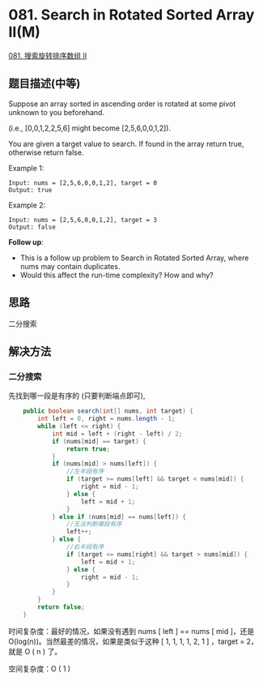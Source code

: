 # 081. Search in Rotated Sorted Array II(M)
[081. 搜索旋转排序数组 II](https://leetcode-cn.com/problems/search-in-rotated-sorted-array-ii/)

## 题目描述(中等)

Suppose an array sorted in ascending order is rotated at some pivot unknown to you beforehand.

(i.e., [0,0,1,2,2,5,6] might become [2,5,6,0,0,1,2]).

You are given a target value to search. If found in the array return true, otherwise return false.

Example 1:
```
Input: nums = [2,5,6,0,0,1,2], target = 0
Output: true
```
Example 2:
```
Input: nums = [2,5,6,0,0,1,2], target = 3
Output: false
```

**Follow up**:

- This is a follow up problem to Search in Rotated Sorted Array, where nums may contain duplicates.
- Would this affect the run-time complexity? How and why?


## 思路

二分搜索

## 解决方法


### 二分搜索

先找到哪一段是有序的 (只要判断端点即可),

```java
    public boolean search(int[] nums, int target) {
        int left = 0, right = nums.length - 1;
        while (left <= right) {
            int mid = left + (right - left) / 2;
            if (nums[mid] == target) {
                return true;
            }
            if (nums[mid] > nums[left]) {
                //左半段有序
                if (target >= nums[left] && target < nums[mid]) {
                    right = mid - 1;
                } else {
                    left = mid + 1;
                }
            } else if (nums[mid] == nums[left]) {
                //无法判断哪段有序
                left++;
            } else {
                //右半段有序
                if (target <= nums[right] && target > nums[mid]) {
                    left = mid + 1;
                } else {
                    right = mid - 1;
                }
            }
        }
        return false;
    }
```

时间复杂度：最好的情况，如果没有遇到 nums [ left ] == nums [ mid ]，还是 O(log(n))。当然最差的情况，如果是类似于这种 [ 1, 1, 1, 1, 2, 1 ] ，target = 2，就是 O ( n ) 了。

空间复杂度：O ( 1 )
